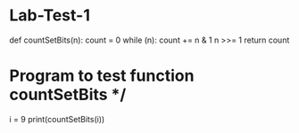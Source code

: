 # Lab-Test-1

def  countSetBits(n): 
    count = 0
    while (n): 
        count += n & 1
        n >>= 1
    return count 
  
  
# Program to test function countSetBits */ 
i = 9
print(countSetBits(i)) 
